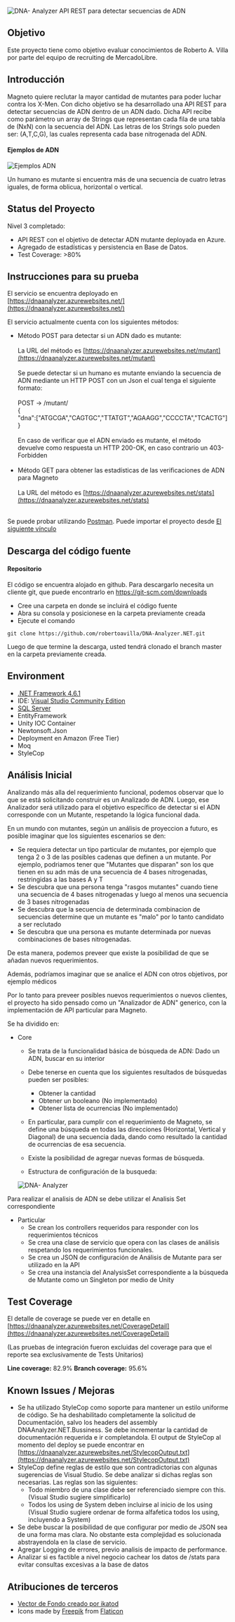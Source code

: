 

![DNA- Analyzer](http://www.andres-villa.com.ar/dna-analyzer.png)
API REST para detectar secuencias de ADN

## Objetivo

Este proyecto tiene como objetivo evaluar conocimientos de Roberto A. Villa por parte del equipo de recruiting de MercadoLibre.

## Introducción

Magneto quiere reclutar la mayor cantidad de mutantes para poder luchar contra los X-Men. Con dicho objetivo se ha desarrollado una API REST para detectar secuencias de ADN dentro de un ADN dado. Dicha API recibe como parámetro un array de Strings que representan cada fila de una tabla de (NxN) con la secuencia del ADN. Las letras de los Strings solo pueden ser: (A,T,C,G), las
cuales representa cada base nitrogenada del ADN.

#### Ejemplos de ADN

![Ejemplos ADN](http://www.andres-villa.com.ar/dna-examples.png)

Un humano es mutante si encuentra más de una secuencia de cuatro letras iguales​, de forma oblicua, horizontal o vertical.

## Status del Proyecto

Nivel 3 completado: 
* API REST con el objetivo de detectar ADN mutante deployada en Azure. 
* Agregado de estadísticas y persistencia en Base de Datos. 
* Test Coverage: >80%

## Instrucciones para su prueba

El servicio se encuentra deployado en [https://dnaanalyzer.azurewebsites.net/](https://dnaanalyzer.azurewebsites.net/)

El servicio actualmente cuenta con los siguientes métodos:
 
 * Método POST para detectar si un ADN dado es mutante:<br><br>
  La URL del método es [https://dnaanalyzer.azurewebsites.net/mutant](https://dnaanalyzer.azurewebsites.net/mutant)<br><br>
Se puede detectar si un humano es mutante enviando la secuencia de ADN mediante un HTTP POST con un Json el cual tenga el siguiente formato:<br><br>
POST → /mutant/<br />
{<br />
"dna":["ATGCGA","CAGTGC","TTATGT","AGAAGG","CCCCTA","TCACTG"]<br />
}<br><br>
En caso de verificar que el ADN enviado es mutante, el método devuelve como respuesta un HTTP 200-OK, en caso contrario un
403-Forbidden <br><br>
* Método GET para obtener las estadísticas de las verificaciones de ADN para Magneto<br><br>
La URL del método es [https://dnaanalyzer.azurewebsites.net/stats](https://dnaanalyzer.azurewebsites.net/stats)<br><br>

Se puede probar utilizando [Postman](https://www.getpostman.com/). Puede importar el proyecto desde [El siguiente vínculo](https://www.getpostman.com/collections/717c334070e97e8dbbf9)

## Descarga del código fuente
   
  
   #### Repositorio
   
   El código se encuentra alojado en github. Para descargarlo necesita un cliente git, que puede encontrarlo en https://git-scm.com/downloads
   
   * Cree una carpeta en donde se incluirá el código fuente<br>
   * Abra su consola y posicionese en la carpeta previamente creada<br>
   * Ejecute el comando<br>
   
    git clone https://github.com/robertoavilla/DNA-Analyzer.NET.git
   
   Luego de que termine la descarga, usted tendrá clonado el branch master en la carpeta previamente creada.

## Environment

* [.NET Framework 4.6.1](https://www.microsoft.com/en-us/download/details.aspx?id=49981)
* IDE: [Visual Studio Community Edition](https://visualstudio.microsoft.com/)
* [SQL Server](https://www.microsoft.com/en-us/sql-server/sql-server-editions-express)
* EntityFramework
* Unity IOC Container
* Newtonsoft.Json
* Deployment en Amazon (Free Tier)
* Moq
* StyleCop

## Análisis Inicial

Analizando más alla del requerimiento funcional, podemos observar que lo que se está solicitando construir es un Analizado de ADN. Luego, ese Analizador será utilizado para el objetivo específico de detectar si el ADN corresponde con un Mutante, respetando la lógica funcional dada.

En un mundo con mutantes, según un análisis de proyeccion a futuro, es posible imaginar que los siguientes escenarios se den:

* Se requiera detectar un tipo particular de mutantes, por ejemplo que tenga 2 o 3 de las posibles cadenas que definen a un mutante. Por ejemplo, podriamos tener que "Mutantes que disparan" son los que tienen en su adn más de una secuencia de 4 bases nitrogenadas, restringidas a las bases A y T
* Se descubra que una persona tenga "rasgos mutantes" cuando tiene una secuencia de 4 bases nitrogenadas y luego al menos una secuencia de 3 bases nitrogenadas
* Se descubra que la secuencia de determinada combinacion de secuencias determine que un mutante es "malo" por lo tanto candidato a ser reclutado
* Se descubra que una persona es mutante determinada por nuevas combinaciones de bases nitrogenadas.

De esta manera, podemos preveer que existe la posibilidad de que se añadan nuevos requerimientos.

Además, podríamos imaginar que se analice el ADN con otros objetivos, por ejemplo médicos

Por lo tanto para preveer posibles nuevos requerimientos o nuevos clientes, el proyecto ha sido pensado como un "Analizador de ADN" generico, con la implementación de API particular para Magneto.

Se ha dividido en:

* Core
	* Se trata de la funcionalidad básica de búsqueda de ADN: Dado un ADN, buscar en su interior

 	* Debe tenerse en cuenta que los siguientes resultados de búsquedas pueden ser posibles:<br>
 		* Obtener la cantidad<br>
 		* Obtener un booleano (No implementado)<br>
 		* Obtener lista de ocurrencias (No implementado)<br>

	* En particular, para cumplir con el requerimiento de Magneto, se define una búsqueda en todas las direcciones (Horizontal, Vertical y Diagonal) de una secuencia dada, dando como resultado la cantidad de ocurrencias de esa secuencia.

	* Existe la posibilidad de agregar nuevas formas de búsqueda.
	* Estructura de configuración de la busqueda:

	![DNA- Analyzer](http://www.andres-villa.com.ar/Structure.png)

Para realizar el analisis de ADN se debe utilizar el Analisis Set correspondiente 
* Particular
	* Se crean los controllers requeridos para responder con los requerimientos técnicos
	* Se crea una clase de servicio que opera con las clases de análisis respetando los requerimientos funcionales.
	* Se crea un JSON de configuración de Análisis de Mutante para ser utilizado en la API
	* Se crea una instancia del AnalysisSet correspondiente a la búsqueda de Mutante como un Singleton por medio de Unity
## Test Coverage

El detalle de coverage se puede ver en detalle en [https://dnaanalyzer.azurewebsites.net/CoverageDetail](https://dnaanalyzer.azurewebsites.net/CoverageDetail)

(Las pruebas de integración fueron excluidas del coverage para que el reporte sea exclusivamente de Tests Unitarios)

**Line coverage:**	82.9%
**Branch coverage:**	95.6%

## Known Issues / Mejoras

* Se ha utilizado StyleCop como soporte para mantener un estilo uniforme de código. Se ha deshabilitado completamente la solicitud de Documentación, salvo los headers del assembly DNAAnalyzer.NET.Bussiness. Se debe incrementar la cantidad de documentación requerida e ir completandola. El output de StyleCop al momento del deploy se puede encontrar en [https://dnaanalyzer.azurewebsites.net/StylecopOutput.txt](https://dnaanalyzer.azurewebsites.net/StylecopOutput.txt)
* StyleCop define reglas de estilo que son contradictorias con algunas sugerencias de Visual Studio. Se debe analizar si dichas reglas son necesarias. Las reglas son las siguientes:
	* Todo miembro de una clase debe ser referenciado siempre con this. (Visual Studio sugiere simplificarlo)
	* Todos los using de System deben incluirse al inicio de los using (Visual Studio sugiere ordenar de forma alfafetica todos los using, incluyendo a System)
* Se debe buscar la posibilidad de que configurar por medio de JSON sea de una forma mas clara. No obstante esta complejidad es solucionada abstrayendola en la clase de servicio.
* Agregar Logging de errores, previo analisis de impacto de performance.
* Analizar si es factible a nivel negocio cachear los datos de /stats para evitar consultas excesivas a la base de datos

## Atribuciones de terceros
* [Vector de Fondo creado por ikatod](https://www.freepik.es/vector-gratis/vector-de-red-de-fondo-triangulo-de-poligono-abstracto_1306336.htm)
* Icons made by [Freepik](http://www.freepik.com) from [Flaticon](https://www.flaticon.com/)